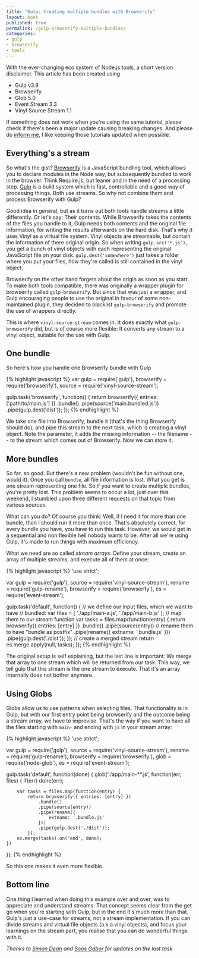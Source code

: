 ```yaml
---
title: "Gulp: Creating multiple bundles with Browserify"
layout: book
published: true
permalink: /gulp-browserify-multiple-bundles/
categories:
- gulp
- browserify
- tools
---
```


With the ever-changing eco system of Node.js tools, a short version disclaimer. This article has been created using

* Gulp v3.8
* Browserify
* Glob 5.0
* Event Stream 3.3
* Vinyl Source Stream 1.1

If something does not work when you're using the same tutorial, please check if there's been a major update causing breaking changes. And please do [inform me](http://twitter.com/ddprrt), I like keeping those tutorials updated when possible.

## Everything's a stream

So what's the gist? [Browserify](http://browserify.org) is a JavaScript bundling tool, which allows you to declare modules in the Node way, but subsequently bundled to work in the browser. Think Require.js, but leaner and in the need of a processing step. [Gulp](http://gulpjs.com) is a build system which is fast, controllable and a good way of processing things. Both use streams. So why not combine them and process Browserify with Gulp?

Good idea in general, but as it turns out both tools handle streams a little differently. Or let's say: Their contents. While Browserify takes the contents of the files you handle to it, Gulp needs both contents and the original file information, for writing the results afterwards on the hard disk. That's why it uses Vinyl as a virtual file system. Vinyl objects are streamable, but contain the information of there original origin. So when writing `gulp.src('*.js')`, you get a bunch of vinyl objects with each representing the original JavaScript file on your disk. `gulp.dest('somewhere')` just takes a folder where you put your files, how they're called is still contained in the vinyl object.

Browserify on the other hand forgets about the origin as soon as you start. To make both tools compatible, there was originally a wrapper plugin for browserify called `gulp-browserify`. But since that was just a wrapper, and Gulp encouraging people to use the original in favour of some non-maintained plugin, they decided to blacklist `gulp-browserify` and promote the use of wrappers directly.

This is where `vinyl-source-stream` comes in. It does exactly what `gulp-browserify` did, but is of course more flexible: It converts any stream to a vinyl object, suitable for the use with Gulp.

## One bundle

So here's how you handle one Browserify bundle with Gulp

{% highlight javascript %}
var gulp       = require('gulp'),
    browserify = require('browserify'),
    source     = require('vinyl-source-stream');

gulp.task('browserify', function() {
    return browserify({ entries: ['path/to/main.js'] })
        .bundle()
        .pipe(source('main.bundled.js'))
        .pipe(gulp.dest('dist'));
});
{% endhighlight %}

We take one file into Browserify, bundle it (that's the thing Browserify should do), and pipe this stream to the next task, which is creating a vinyl object. Note the parameter, it adds the missing information -- the filename -- to the stream which comes out of Browserify. Now we can store it.

## More bundles

So far, so good. But there's a new problem (wouldn't be fun without one, would it). Once you call `bundle`, all file information is lost. What you get is one stream representing one file. So if you want to create multiple bundles, you're pretty lost. This problem seems to occur a lot, just over this weekend, I stumbled upon three different requests on that topic from various sources.

What can you do? Of course you think: Well, if I need it for more than one bundle, than I should run it more than once. That's absolutely correct, for every bundle you have, you have to run this task. However, we would get in a sequential and non flexible hell nobody wants to be. After all we're using Gulp, it's made to run things with maximum efficiency.

What we need are so called *stream arrays*. Define your stream, create an array of multiple streams, and execute all of them at once:


{% highlight javascript %}
'use strict';

var gulp       = require('gulp'),
    source     = require('vinyl-source-stream'),
    rename     = require('gulp-rename'),
    browserify = require('browserify'),
    es         = require('event-stream');

gulp.task('default', function() {
    // we define our input files, which we want to have
    // bundled:
    var files = [
        './app/main-a.js',
        './app/main-b.js'
    ];
    // map them to our stream function
    var tasks = files.map(function(entry) {
        return browserify({ entries: [entry] })
            .bundle()
            .pipe(source(entry))
            // rename them to have "bundle as postfix"
            .pipe(rename({
                extname: '.bundle.js'
            }))
            .pipe(gulp.dest('./dist'));
        });
    // create a merged stream
    return es.merge.apply(null, tasks);
});
{% endhighlight %}

The original setup is self explaining, but the last line is important: We merge that array to one stream which will be returned from our task. This way, we tell gulp that this stream is the one stream to execute. That it's an array internally does not bother anymore.

## Using Globs

Globs allow us to use patterns when selecting files. That functionality is in Gulp, but with our first entry point being browserify and the outcome being a stream array, we have to improvise. That's the way if you want to have all the files starting with `main-` and ending with `js` in your stream array:

{% highlight javascript %}
'use strict';

var gulp       = require('gulp'),
    source     = require('vinyl-source-stream'),
    rename     = require('gulp-rename'),
    browserify = require('browserify'),
    glob       = require('node-glob'),
    es         = require('event-stream');

gulp.task('default', function(done) {
    glob('./app/main-**.js', function(err, files) {
        if(err) done(err);

        var tasks = files.map(function(entry) {
            return browserify({ entries: [entry] })
                .bundle()
                .pipe(source(entry))
                .pipe(rename({
                    extname: '.bundle.js'
                }))
                .pipe(gulp.dest('./dist'));
            });
        es.merge(tasks).on('end', done);
    })
});
{% endhighlight %}

So this one makes it even more flexible.

## Bottom line

One thing I learned when doing this example over and over, was to appreciate and understand streams. That concept seems clear from the get go when you're starting with Gulp, but in the end it's much more than that. Gulp's just a use-case for streams, not a stream implementation. If you can divide streams and virtual file objects (a.k.a vinyl objects), and focus your learnings on the stream part, you realise that you can do wonderful things with it.

*Thanks to <a href="https://twitter.com/simondean">Simon Dean</a> and <a href="https://twitter.com/blacksonic86">Soós Gábor</a> for updates on the last task*

